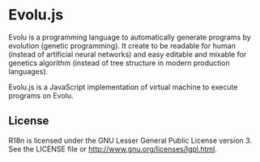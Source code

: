 # Evolu.js

Evolu is a programming language to automatically generate programs by evolution
(genetic programming). It create to be readable for human (instead of artificial
neural networks) and easy editable and mixable for genetics algorithm (instead
of tree structure in modern production languages).

Evolu.js is a JavaScript implementation of virtual machine to execute programs
on Evolu.

## License

R18n is licensed under the GNU Lesser General Public License version 3.
See the LICENSE file or http://www.gnu.org/licenses/lgpl.html.

